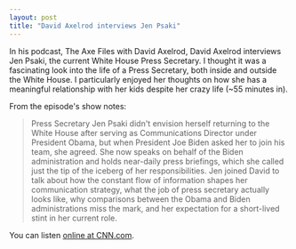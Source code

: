 ```yaml
---
layout: post
title: "David Axelrod interviews Jen Psaki"
---
```


In his podcast, The Axe Files with David Axelrod, David Axelrod interviews Jen Psaki, the current White House Press Secretary. 
I thought it was a fascinating look into the life of a Press Secretary, both inside and outside the White House. I particularly 
enjoyed her thoughts on how she has a meaningful relationship with her kids despite her crazy life (~55 minutes in).

From the episode's show notes:

> Press Secretary Jen Psaki didn't envision herself returning to the White House after serving as Communications Director under 
President Obama, but when President Joe Biden asked her to join his team, she agreed. She now speaks on behalf of the Biden 
administration and holds near-daily press briefings, which she called just the tip of the iceberg of her responsibilities. 
Jen joined David to talk about how the constant flow of information shapes her communication strategy, what the job of press 
secretary actually looks like, why comparisons between the Obama and Biden administrations miss the mark, and her expectation 
for a short-lived stint in her current role.

You can listen [online at CNN.com](https://www.cnn.com/audio/podcasts/axe-files?episodeguid=d95482fa-7a05-4ac5-9108-ad200033b46a).
